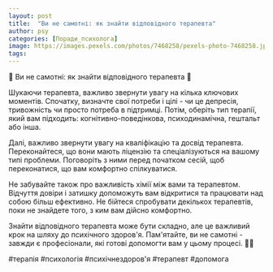 ```yaml
---
layout: post
title:  "Ви не самотні: як знайти відповідного терапевта"
author: psy
categories: [Поради_психолога]
image: https://images.pexels.com/photos/7468258/pexels-photo-7468258.jpeg?auto=compress&cs=tinysrgb&fit=crop&h=627&w=1200
tags: 
---
```


🌟 Ви не самотні: як знайти відповідного терапевта 🌟

Шукаючи терапевта, важливо звернути увагу на кілька ключових моментів. Спочатку, визначте свої потреби і цілі - чи це депресія, тривожність чи просто потреба в підтримці. Потім, оберіть тип терапії, який вам підходить: когнітивно-поведінкова, психодинамічна, гештальт або інша. 

Далі, важливо звернути увагу на кваліфікацію та досвід терапевта. Переконайтеся, що вони мають ліцензію та спеціалізуються на вашому типі проблеми. Поговоріть з ними перед початком сесій, щоб переконатися, що вам комфортно спілкуватися.

Не забувайте також про важливість хімії між вами та терапевтом. Відчуття довіри і затишку допоможуть вам відкритися та працювати над собою більш ефективно. Не бійтеся спробувати декількох терапевтів, поки не знайдете того, з ким вам дійсно комфортно.

Знайти відповідного терапевта може бути складно, але це важливий крок на шляху до психічного здоров'я. Пам'ятайте, ви не самотні - завжди є професіонали, які готові допомогти вам у цьому процесі. 🌈🌿

#терапія #психологія #психічнездоров'я #терапевт #допомога


